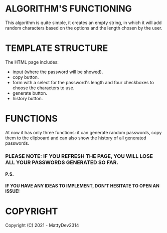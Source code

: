 # ALGORITHM'S FUNCTIONING

This algorithm is quite simple, it creates an empty string, in which it will add random characters based on the options and the length chosen by the user.

# TEMPLATE STRUCTURE

The HTML page includes:

- input (where the password will be showed).
- copy button.
- form with a select for the password's length and four checkboxes to choose the characters to use.
- generate button.
- history button.

# FUNCTIONS

At now it has only three functions: it can generate random passwords, copy them to the clipboard and can also show the history of all generated passwords.

### PLEASE NOTE: IF YOU REFRESH THE PAGE, YOU WILL LOSE ALL YOUR PASSWORDS GENERATED SO FAR.


#### P.S. 
#### IF YOU HAVE ANY IDEAS TO IMPLEMENT, DON'T HESITATE TO OPEN AN ISSUE!

# COPYRIGHT

Copyright (C) 2021 - MattyDev2314
